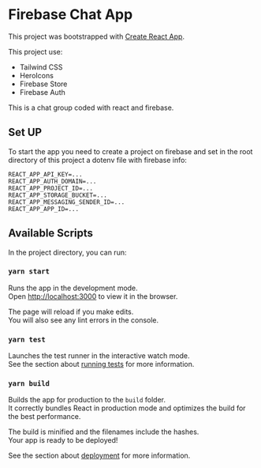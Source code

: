 # Firebase Chat App

This project was bootstrapped with [Create React App](https://github.com/facebook/create-react-app).

This project use:
* Tailwind CSS
* HeroIcons
* Firebase Store
* Firebase Auth

This is a chat group coded with react and firebase.

## Set UP
To start the app you need to create a project on firebase and set in the root directory of this project a dotenv file with firebase info:
```
REACT_APP_API_KEY=...
REACT_APP_AUTH_DOMAIN=...
REACT_APP_PROJECT_ID=...
REACT_APP_STORAGE_BUCKET=...
REACT_APP_MESSAGING_SENDER_ID=...
REACT_APP_APP_ID=...
```

## Available Scripts

In the project directory, you can run:

### `yarn start`

Runs the app in the development mode.\
Open [http://localhost:3000](http://localhost:3000) to view it in the browser.

The page will reload if you make edits.\
You will also see any lint errors in the console.

### `yarn test`

Launches the test runner in the interactive watch mode.\
See the section about [running tests](https://facebook.github.io/create-react-app/docs/running-tests) for more information.

### `yarn build`

Builds the app for production to the `build` folder.\
It correctly bundles React in production mode and optimizes the build for the best performance.

The build is minified and the filenames include the hashes.\
Your app is ready to be deployed!

See the section about [deployment](https://facebook.github.io/create-react-app/docs/deployment) for more information.
